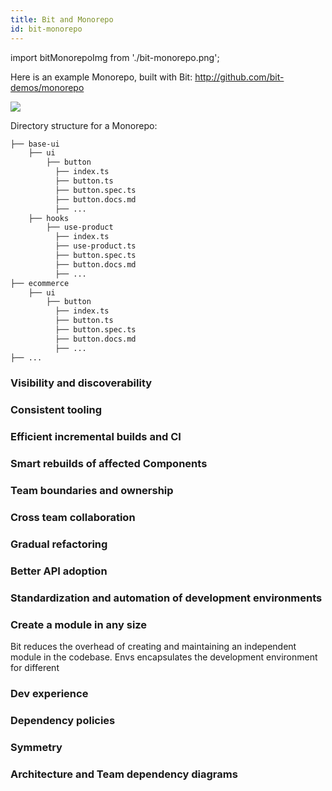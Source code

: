 ```yaml
---
title: Bit and Monorepo
id: bit-monorepo
---
```


import bitMonorepoImg from './bit-monorepo.png';

Here is an example Monorepo, built with Bit: http://github.com/bit-demos/monorepo

<img src={bitMonorepoImg} />

Directory structure for a Monorepo:

```bash
├── base-ui
    ├── ui
        ├── button
          ├── index.ts
          ├── button.ts
          ├── button.spec.ts
          ├── button.docs.md
          ├── ...
    ├── hooks
        ├── use-product
          ├── index.ts
          ├── use-product.ts
          ├── button.spec.ts
          ├── button.docs.md
          ├── ...
├── ecommerce
    ├── ui
        ├── button
          ├── index.ts
          ├── button.ts
          ├── button.spec.ts
          ├── button.docs.md
          ├── ...
├── ...
```


### Visibility and discoverability

### Consistent tooling

### Efficient incremental builds and CI

### Smart rebuilds of affected Components

### Team boundaries and ownership

### Cross team collaboration

### Gradual refactoring

### Better API adoption

### Standardization and automation of development environments

### Create a module in any size
Bit reduces the overhead of creating and maintaining an independent module in the codebase. Envs encapsulates the development environment for different

### Dev experience

### Dependency policies

### Symmetry 

### Architecture and Team dependency diagrams


